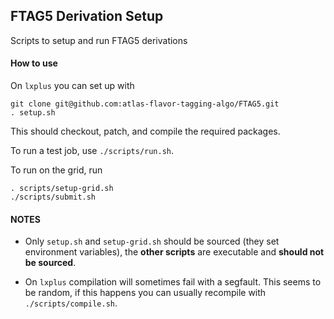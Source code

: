 FTAG5 Derivation Setup
----------------------

Scripts to setup and run FTAG5 derivations

#### How to use ####

On `lxplus` you can set up with

```
git clone git@github.com:atlas-flavor-tagging-algo/FTAG5.git
. setup.sh
```

This should checkout, patch, and compile the required packages.

To run a test job, use `./scripts/run.sh`.

To run on the grid, run
```
. scripts/setup-grid.sh
./scripts/submit.sh
```

#### NOTES ####

 - Only `setup.sh` and `setup-grid.sh` should be sourced (they set
   environment variables), the **other scripts** are executable and
   **should not be sourced**.

 - On `lxplus` compilation will sometimes fail with a segfault. This
   seems to be random, if this happens you can usually recompile with
   `./scripts/compile.sh`.
